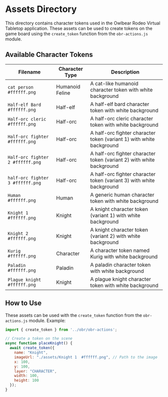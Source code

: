 # Assets Directory

This directory contains character tokens used in the Owlbear Rodeo Virtual Tabletop application. These assets can be used to create tokens on the game board using the `create_token` function from the `obr-actions.js` module.

## Available Character Tokens

| Filename | Character Type | Description |
|----------|---------------|-------------|
| `cat person #ffffff.png` | Humanoid Feline | A cat-like humanoid character token with white background |
| `Half-elf Bard #ffffff.png` | Half-elf | A half-elf bard character token with white background |
| `Half-orc cleric #ffffff.png` | Half-orc | A half-orc cleric character token with white background |
| `Half-orc fighter #ffffff.png` | Half-orc | A half-orc fighter character token (variant 1) with white background |
| `Half-orc fighter 2 #ffffff.png` | Half-orc | A half-orc fighter character token (variant 2) with white background |
| `half-orc fighter 3 #ffffff.png` | Half-orc | A half-orc fighter character token (variant 3) with white background |
| `Human #ffffff.png` | Human | A generic human character token with white background |
| `Knight 1 #ffffff.png` | Knight | A knight character token (variant 1) with white background |
| `Knight 2 #ffffff.png` | Knight | A knight character token (variant 2) with white background |
| `Kurig #ffffff.png` | Character | A character token named Kurig with white background |
| `Paladin #ffffff.png` | Paladin | A paladin character token with white background |
| `Plague knight #ffffff.png` | Knight | A plague knight character token with white background |

## How to Use

These assets can be used with the `create_token` function from the `obr-actions.js` module. Example:

```javascript
import { create_token } from '../obr/obr-actions';

// Create a token on the scene
async function placeKnight() {
  await create_token({
    name: "Knight",
    imageUrl: "./assets/Knight 1  #ffffff.png", // Path to the image
    x: 100,
    y: 100,
    layer: "CHARACTER",
    width: 100,
    height: 100
  });
}
```
